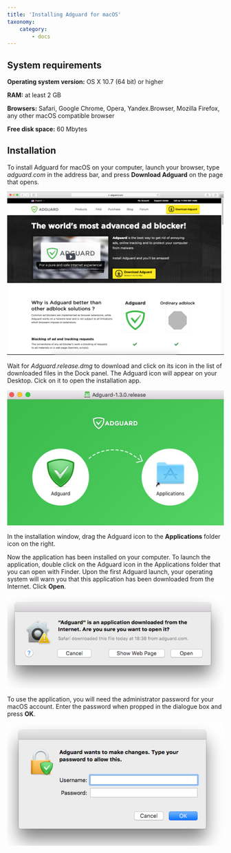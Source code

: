 ```yaml
---
title: 'Installing Adguard for macOS'
taxonomy:
    category:
        - docs
---
```


## System  requirements

**Operating system version:** OS X 10.7 (64 bit) or higher

**RAM:** at least 2 GB

**Browsers:** Safari, Google Chrome, Opera, Yandex.Browser, Mozilla Firefox, any other macOS compatible browser

**Free disk space:** 60 Mbytes

## Installation

To install Adguard for macOS on your computer, launch your browser, type _adguard.com_ in the address bar, and press **Download Adguard** on the page that opens.

![](mac_install_EN_01.png)

Wait for _Adguard.release.dmg_ to download and click on its icon in the list of downloaded files in the Dock panel. The Adguard icon will appear on your Desktop. Cick on it to open the installation app.

![](adguard_mac_2.png)

In the installation window, drag the Adguard icon to the **Applications** folder icon on the right.

Now the application has been installed on your computer. To launch the application, double click on the Adguard icon in the Applications folder that you can open with Finder. Upon the first Adguard launch, your operating system will warn you that this application has been downloaded from the Internet. Click **Open**.

![](mac_install_EN_02.png)

To use the application, you will need the administrator password for your macOS account. Enter the password when propped in the dialogue box and press **OK**.

![](mac_install_EN_03.png)

